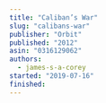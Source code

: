 ```yaml
---
title: "Caliban’s War"
slug: "calibans-war"
publisher: "Orbit"
published: "2012"
asin: "0316129062"
authors:
  - james-s-a-corey
started: "2019-07-16"
finished:
---
```

